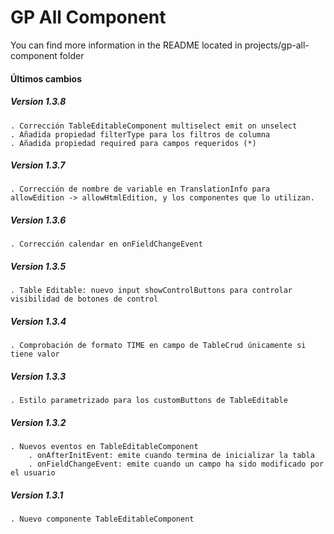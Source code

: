 # GP All Component

You can find more information in the README located in projects/gp-all-component folder

#### Últimos cambios

##### Version 1.3.8
    . Corrección TableEditableComponent multiselect emit on unselect
    . Añadida propiedad filterType para los filtros de columna 
    . Añadida propiedad required para campos requeridos (*)
##### Version 1.3.7
    . Corrección de nombre de variable en TranslationInfo para allowEdition -> allowHtmlEdition, y los componentes que lo utilizan.
##### Version 1.3.6
    . Corrección calendar en onFieldChangeEvent
##### Version 1.3.5
    . Table Editable: nuevo input showControlButtons para controlar visibilidad de botones de control
##### Version 1.3.4
    . Comprobación de formato TIME en campo de TableCrud únicamente si tiene valor
##### Version 1.3.3
    . Estilo parametrizado para los customButtons de TableEditable
##### Version 1.3.2
    . Nuevos eventos en TableEditableComponent
        . onAfterInitEvent: emite cuando termina de inicializar la tabla
        . onFieldChangeEvent: emite cuando un campo ha sido modificado por el usuario 
##### Version 1.3.1
    . Nuevo componente TableEditableComponent
    
